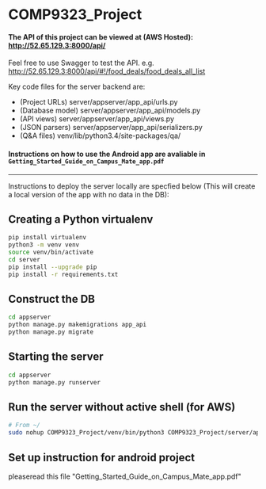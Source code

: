 # COMP9323_Project

#### The API of this project can be viewed at (AWS Hosted): http://52.65.129.3:8000/api/
Feel free to use Swagger to test the API. e.g. http://52.65.129.3:8000/api/#!/food_deals/food_deals_all_list 

Key code files for the server backend are:
* (Project URLs) server/appserver/app_api/urls.py
* (Database model) server/appserver/app_api/models.py
* (API views) server/appserver/app_api/views.py
* (JSON parsers) server/appserver/app_api/serializers.py
* (Q&A files) venv/lib/python3.4/site-packages/qa/

#### Instructions on how to use the Android app are avaliable in `Getting_Started_Guide_on_Campus_Mate_app.pdf`
---
Instructions to deploy the server locally are specfied below (This will create a local version of the app with no data in the DB):

## Creating a Python virtualenv
```bash
pip install virtualenv
python3 -m venv venv
source venv/bin/activate
cd server
pip install --upgrade pip
pip install -r requirements.txt
```

## Construct the DB
```bash
cd appserver
python manage.py makemigrations app_api
python manage.py migrate
```

## Starting the server
```bash
cd appserver
python manage.py runserver
```

## Run the server without active shell (for AWS)
```bash
# From ~/
sudo nohup COMP9323_Project/venv/bin/python3 COMP9323_Project/server/appserver/manage.py runserver 0:8000
```

## Set up instruction for android project
pleaseread this file "Getting_Started_Guide_on_Campus_Mate_app.pdf"
